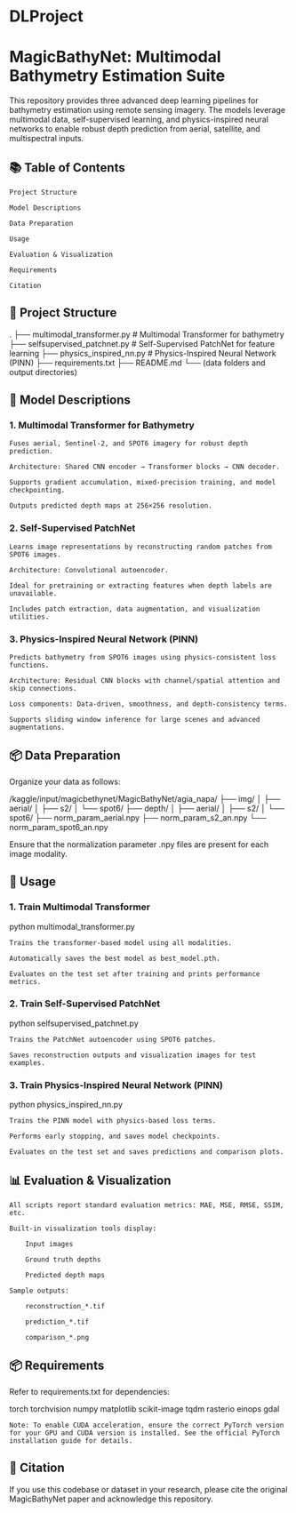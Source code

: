 # DLProject 
# MagicBathyNet: Multimodal Bathymetry Estimation Suite

This repository provides three advanced deep learning pipelines for bathymetry estimation using remote sensing imagery. The models leverage multimodal data, self-supervised learning, and physics-inspired neural networks to enable robust depth prediction from aerial, satellite, and multispectral inputs.
## 📚 Table of Contents

    Project Structure

    Model Descriptions

    Data Preparation

    Usage

    Evaluation & Visualization

    Requirements

    Citation

## 📁 Project Structure

.
├── multimodal_transformer.py      # Multimodal Transformer for bathymetry
├── selfsupervised_patchnet.py     # Self-Supervised PatchNet for feature learning
├── physics_inspired_nn.py         # Physics-Inspired Neural Network (PINN)
├── requirements.txt
├── README.md
└── (data folders and output directories)

## 🧠 Model Descriptions
### 1. Multimodal Transformer for Bathymetry

    Fuses aerial, Sentinel-2, and SPOT6 imagery for robust depth prediction.

    Architecture: Shared CNN encoder → Transformer blocks → CNN decoder.

    Supports gradient accumulation, mixed-precision training, and model checkpointing.

    Outputs predicted depth maps at 256×256 resolution.

### 2. Self-Supervised PatchNet

    Learns image representations by reconstructing random patches from SPOT6 images.

    Architecture: Convolutional autoencoder.

    Ideal for pretraining or extracting features when depth labels are unavailable.

    Includes patch extraction, data augmentation, and visualization utilities.

### 3. Physics-Inspired Neural Network (PINN)

    Predicts bathymetry from SPOT6 images using physics-consistent loss functions.

    Architecture: Residual CNN blocks with channel/spatial attention and skip connections.

    Loss components: Data-driven, smoothness, and depth-consistency terms.

    Supports sliding window inference for large scenes and advanced augmentations.

## 📦 Data Preparation

Organize your data as follows:

/kaggle/input/magicbethynet/MagicBathyNet/agia_napa/
├── img/
│   ├── aerial/
│   ├── s2/
│   └── spot6/
├── depth/
│   ├── aerial/
│   ├── s2/
│   └── spot6/
├── norm_param_aerial.npy
├── norm_param_s2_an.npy
└── norm_param_spot6_an.npy

Ensure that the normalization parameter .npy files are present for each image modality.

## 🚀 Usage
### 1. Train Multimodal Transformer

python multimodal_transformer.py

    Trains the transformer-based model using all modalities.

    Automatically saves the best model as best_model.pth.

    Evaluates on the test set after training and prints performance metrics.

### 2. Train Self-Supervised PatchNet

python selfsupervised_patchnet.py

    Trains the PatchNet autoencoder using SPOT6 patches.

    Saves reconstruction outputs and visualization images for test examples.

### 3. Train Physics-Inspired Neural Network (PINN)

python physics_inspired_nn.py

    Trains the PINN model with physics-based loss terms.

    Performs early stopping, and saves model checkpoints.

    Evaluates on the test set and saves predictions and comparison plots.

## 📊 Evaluation & Visualization

    All scripts report standard evaluation metrics: MAE, MSE, RMSE, SSIM, etc.

    Built-in visualization tools display:

        Input images

        Ground truth depths

        Predicted depth maps

    Sample outputs:

        reconstruction_*.tif

        prediction_*.tif

        comparison_*.png

## 📦 Requirements

Refer to requirements.txt for dependencies:

torch
torchvision
numpy
matplotlib
scikit-image
tqdm
rasterio
einops
gdal

    Note: To enable CUDA acceleration, ensure the correct PyTorch version for your GPU and CUDA version is installed. See the official PyTorch installation guide for details.

## 📌 Citation

If you use this codebase or dataset in your research, please cite the original MagicBathyNet paper and acknowledge this repository.
